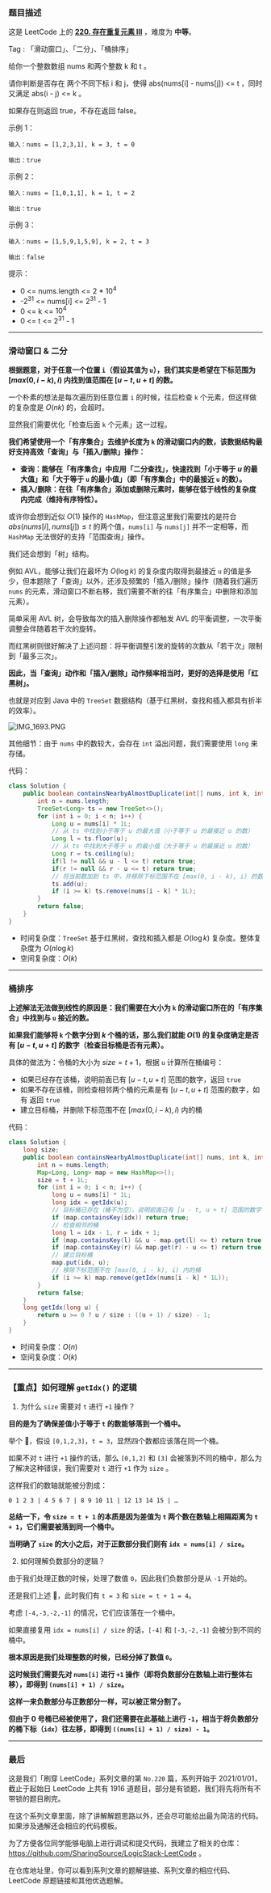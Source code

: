 ### 题目描述

这是 LeetCode 上的 **[220. 存在重复元素 III](https://leetcode-cn.com/problems/contains-duplicate-iii/solution/gong-shui-san-xie-yi-ti-shuang-jie-hua-d-dlnv/)** ，难度为 **中等**。

Tag : 「滑动窗口」、「二分」、「桶排序」



给你一个整数数组 nums 和两个整数 k 和 t 。

请你判断是否存在 两个不同下标 i 和 j，使得 abs(nums[i] - nums[j]) <= t ，同时又满足 abs(i - j) <= k 。

如果存在则返回 true，不存在返回 false。




示例 1：
```
输入：nums = [1,2,3,1], k = 3, t = 0

输出：true
```
示例 2：
```
输入：nums = [1,0,1,1], k = 1, t = 2

输出：true
```
示例 3：
```
输入：nums = [1,5,9,1,5,9], k = 2, t = 3

输出：false
```

提示：
* 0 <= nums.length <= 2 * $10^4$
* -$2^{31}$ <= nums[i] <= $2^{31}$ - 1
* 0 <= k <= $10^4$
* 0 <= t <= $2^{31}$ - 1


---

### 滑动窗口 & 二分

**根据题意，对于任意一个位置 `i`（假设其值为 `u`），我们其实是希望在下标范围为 $[max(0, i - k), i)$ 内找到值范围在 $[u - t, u + t]$ 的数。**

一个朴素的想法是每次遍历到任意位置 `i` 的时候，往后检查 `k` 个元素，但这样做的复杂度是 $O(nk)$ 的，会超时。

显然我们需要优化「检查后面 `k` 个元素」这一过程。

**我们希望使用一个「有序集合」去维护长度为 `k` 的滑动窗口内的数，该数据结构最好支持高效「查询」与「插入/删除」操作：**

* **查询：能够在「有序集合」中应用「二分查找」，快速找到「小于等于 $u$ 的最大值」和「大于等于 `u` 的最小值」（即「有序集合」中的最接近 `u` 的数）。**
* **插入/删除：在往「有序集合」添加或删除元素时，能够在低于线性的复杂度内完成（维持有序特性）。**

或许你会想到近似 $O(1)$ 操作的 `HashMap`，但注意这里我们需要找的是符合 $abs(nums[i], nums[j]) \leqslant t$ 的两个值，`nums[i]` 与 `nums[j]` 并不一定相等，而 `HashMap` 无法很好的支持「范围查询」操作。  

我们还会想到「树」结构。

例如 AVL，能够让我们在最坏为 $O(\log{k})$ 的复杂度内取得到最接近 `u` 的值是多少，但本题除了「查询」以外，还涉及频繁的「插入/删除」操作（随着我们遍历 `nums` 的元素，滑动窗口不断右移，我们需要不断的往「有序集合」中删除和添加元素）。

简单采用 AVL 树，会导致每次的插入删除操作都触发 AVL 的平衡调整，一次平衡调整会伴随着若干次的旋转。

而红黑树则很好解决了上述问题：将平衡调整引发的旋转的次数从「若干次」限制到「最多三次」。

**因此，当「查询」动作和「插入/删除」动作频率相当时，更好的选择是使用「红黑树」。**

也就是对应到 Java 中的 `TreeSet` 数据结构（基于红黑树，查找和插入都具有折半的效率）。

![IMG_1693.PNG](https://pic.leetcode-cn.com/1618627911-oWYBGq-IMG_1693.PNG)


其他细节：由于 `nums` 中的数较大，会存在 `int` 溢出问题，我们需要使用 `long` 来存储。

代码：
```Java []
class Solution {
    public boolean containsNearbyAlmostDuplicate(int[] nums, int k, int t) {
        int n = nums.length;
        TreeSet<Long> ts = new TreeSet<>();
        for (int i = 0; i < n; i++) {
            Long u = nums[i] * 1L;
            // 从 ts 中找到小于等于 u 的最大值（小于等于 u 的最接近 u 的数）
            Long l = ts.floor(u); 
            // 从 ts 中找到大于等于 u 的最小值（大于等于 u 的最接近 u 的数）
            Long r = ts.ceiling(u); 
            if(l != null && u - l <= t) return true;
            if(r != null && r - u <= t) return true;
            // 将当前数加到 ts 中，并移除下标范围不在 [max(0, i - k), i) 的数（维持滑动窗口大小为 k）
            ts.add(u);
            if (i >= k) ts.remove(nums[i - k] * 1L);
        }
        return false;
    }
}
```
* 时间复杂度：`TreeSet` 基于红黑树，查找和插入都是 $O(\log{k})$ 复杂度。整体复杂度为 $O(n\log{k})$
* 空间复杂度：$O(k)$

---

### 桶排序

**上述解法无法做到线性的原因是：我们需要在大小为 `k` 的滑动窗口所在的「有序集合」中找到与 `u` 接近的数。**

**如果我们能够将 `k` 个数字分到 $k$ 个桶的话，那么我们就能 $O(1)$ 的复杂度确定是否有 $[u - t, u + t]$ 的数字（检查目标桶是否有元素）。**

具体的做法为：令桶的大小为 $size = t + 1$，根据 `u` 计算所在桶编号：

* 如果已经存在该桶，说明前面已有 $[u - t, u + t]$ 范围的数字，返回 `true`
* 如果不存在该桶，则检查相邻两个桶的元素是有 $[u - t, u + t]$ 范围的数字，如有 返回 `true`
* 建立目标桶，并删除下标范围不在 $[max(0, i - k), i)$ 内的桶

代码：
```Java []
class Solution {
    long size;
    public boolean containsNearbyAlmostDuplicate(int[] nums, int k, int t) {
        int n = nums.length;
        Map<Long, Long> map = new HashMap<>();
        size = t + 1L;
        for (int i = 0; i < n; i++) {
            long u = nums[i] * 1L;
            long idx = getIdx(u);
            // 目标桶已存在（桶不为空），说明前面已有 [u - t, u + t] 范围的数字
            if (map.containsKey(idx)) return true;
            // 检查相邻的桶
            long l = idx - 1, r = idx + 1;
            if (map.containsKey(l) && u - map.get(l) <= t) return true;
            if (map.containsKey(r) && map.get(r) - u <= t) return true;
            // 建立目标桶
            map.put(idx, u);
            // 移除下标范围不在 [max(0, i - k), i) 内的桶
            if (i >= k) map.remove(getIdx(nums[i - k] * 1L));
        }
        return false;
    }
    long getIdx(long u) {
        return u >= 0 ? u / size : ((u + 1) / size) - 1;
    }
}
```
* 时间复杂度：$O(n)$
* 空间复杂度：$O(k)$

---

### 【重点】如何理解 `getIdx()` 的逻辑

1. 为什么 `size` 需要对 `t` 进行 `+1` 操作？

**目的是为了确保差值小于等于 `t` 的数能够落到一个桶中。**

举个 🌰，假设 `[0,1,2,3]`，`t = 3`，显然四个数都应该落在同一个桶。

如果不对 `t` 进行 `+1` 操作的话，那么 `[0,1,2]` 和 `[3]` 会被落到不同的桶中，那么为了解决这种错误，我们需要对 `t` 进行 `+1` 作为 `size` 。

这样我们的数轴就能被分割成：

`0 1 2 3 | 4 5 6 7 | 8 9 10 11 | 12 13 14 15 | …`

**总结一下，令 `size = t + 1` 的本质是因为差值为 `t` 两个数在数轴上相隔距离为 `t + 1`，它们需要被落到同一个桶中。**

**当明确了 `size` 的大小之后，对于正数部分我们则有 `idx = nums[i] / size`。**

2. 如何理解负数部分的逻辑？

由于我们处理正数的时候，处理了数值 `0`，因此我们负数部分是从 `-1` 开始的。

还是我们上述 🌰，此时我们有 `t = 3` 和 `size = t + 1 = 4`。

考虑 `[-4,-3,-2,-1]` 的情况，它们应该落在一个桶中。

如果直接复用 `idx = nums[i] / size` 的话，`[-4]` 和 `[-3,-2,-1]` 会被分到不同的桶中。

**根本原因是我们处理整数的时候，已经分掉了数值 `0`。**

**这时候我们需要先对 `nums[i]` 进行 `+1` 操作（即将负数部分在数轴上进行整体右移），即得到 `(nums[i] + 1) / size`。**

**这样一来负数部分与正数部分一样，可以被正常分割了。**

**但由于 0 号桶已经被使用了，我们还需要在此基础上进行 `-1`，相当于将负数部分的桶下标（`idx`）往左移，即得到 `((nums[i] + 1) / size) - 1`。**

---

### 最后

这是我们「刷穿 LeetCode」系列文章的第 `No.220` 篇，系列开始于 2021/01/01，截止于起始日 LeetCode 上共有 1916 道题目，部分是有锁题，我们将先将所有不带锁的题目刷完。

在这个系列文章里面，除了讲解解题思路以外，还会尽可能给出最为简洁的代码。如果涉及通解还会相应的代码模板。

为了方便各位同学能够电脑上进行调试和提交代码，我建立了相关的仓库：https://github.com/SharingSource/LogicStack-LeetCode 。

在仓库地址里，你可以看到系列文章的题解链接、系列文章的相应代码、LeetCode 原题链接和其他优选题解。

